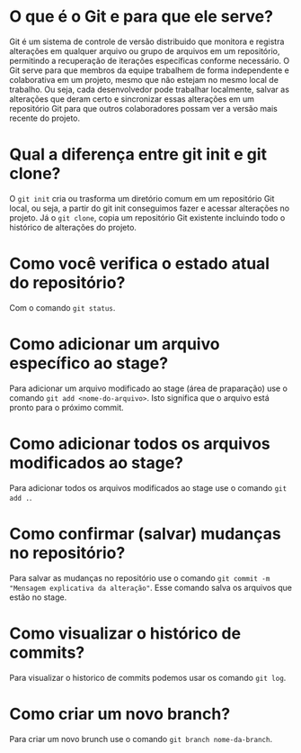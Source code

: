 # O que é o Git e para que ele serve?

Git é um sistema de controle de versão distribuido que monitora e registra alterações em qualquer arquivo ou grupo de arquivos em um repositório, permitindo a recuperação de iterações específicas conforme necessário. O Git serve para que membros da equipe trabalhem de forma independente e colaborativa em um projeto, mesmo que não estejam no mesmo local de trabalho. Ou seja, cada desenvolvedor pode trabalhar localmente, salvar as alterações que deram certo e sincronizar essas alterações em um repositório Git para que outros colaboradores possam ver a versão mais recente do projeto.

# Qual a diferença entre git init e git clone?

O `git init` cria ou trasforma um diretório comum em um repositório Git local, ou seja, a partir do git init conseguimos fazer e acessar alterações no projeto. Já o `git clone`, copia um repositório Git existente incluindo todo o histórico de alterações do projeto.

# Como você verifica o estado atual do repositório?

Com o comando `git status`.

# Como adicionar um arquivo específico ao stage?

Para adicionar um arquivo modificado ao stage (área de praparação) use o comando `git add <nome-do-arquivo>`. Isto significa que o arquivo está pronto para o próximo commit.

# Como adicionar todos os arquivos modificados ao stage?

Para adicionar todos os arquivos modificados ao stage use o comando `git add .`.

# Como confirmar (salvar) mudanças no repositório?

Para salvar as mudanças no repositório use o comando `git commit -m "Mensagem explicativa da alteração"`. Esse comando salva os arquivos que estão no stage.

# Como visualizar o histórico de commits?

Para visualizar o historico de commits podemos usar os comando `git log`.

# Como criar um novo branch?

Para criar um novo brunch use o comando `git branch nome-da-branch`.

